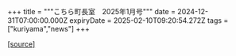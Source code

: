 +++
title = """こちら町長室　2025年1月号"""
date = 2024-12-31T07:00:00.000Z
expiryDate = 2025-02-10T09:20:54.272Z
tags = ["kuriyama","news"]
+++


[[source]](https://www.town.kuriyama.hokkaido.jp/site/mayor/30273.html)
